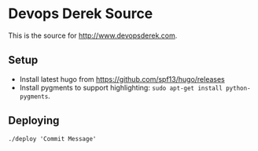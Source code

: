# Devops Derek Source
This is the source for http://www.devopsderek.com.

## Setup
- Install latest hugo from https://github.com/spf13/hugo/releases
- Install pygments to support highlighting:
  `sudo apt-get install python-pygments`.

## Deploying
`./deploy 'Commit Message'`
